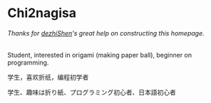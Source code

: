 # Chi2nagisa


###### Thanks for [dezhiShen](https://github.com/dezhiShen)'s great help on constructing this homepage.


Student, interested in origami (making paper ball), beginner on programming.


学生，喜欢折纸，编程初学者


学生、趣味は折り紙、プログラミング初心者、日本語初心者
